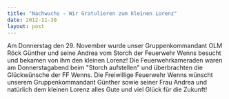 ```yaml
---
title: "Nachwuchs - Wir Gratulieren zum kleinen Lorenz"
date: 2012-11-30
layout: post
---
```


Am Donnerstag den 29. November wurde unser Gruppenkommandant OLM Röck Günther und seine Andrea vom Storch der Feuerwehr Wenns besucht und bekamen von ihm den kleinen Lorenz! Die Feuerwehrkameraden waren am Donnerstagabend beim "Storch aufstellen" und überbrachten die Glückwünsche der FF Wenns.
Die Freiwillige Feuerwehr Wenns wünscht unserem Gruppenkommandant Günther sowie seiner Frau Andrea und natürlich dem kleinen Lorenz alles Gute und viel Glück für die Zukunft!